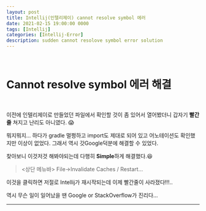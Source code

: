 ```yaml
---
layout: post
title: Intellij(인텔리제이) cannot resolve symbol 에러
date: 2021-02-15 19:00:00 0000
tags: [Intellij]
categories: [Intellij-Error]
description: sudden cannot resolove symbol error solution
---
```


<br>

# Cannot resolve symbol 에러 해결

<br>

이전에 인텔리제이로 만들었던 파일에서 확인할 것이 좀 있어서 열어봤더니 갑자기 **빨간줄** 쳐지고 난리도 아니였다. :scream:

뭐지뭐지... 하다가 gradle 멀쩡하고 import도 제대로 되어 있고 어노테이션도 확인했지만 이상이 없었다. 그래서 역시 갓Google덕분에 해결할 수 있었다.

찾아보니 이것저것 해봐야되는데 다행히 **Simple**하게 해결했다.:laughing:

> <상단 메뉴바> File->Invalidate Caches / Restart...

이것을 클릭하면 저절로 Intellij가 재시작되는데 이제 빨간줄이 사라졌다!!!..

역시 무슨 일이 일어났을 땐 Google or StackOverflow가 진리다...

---
